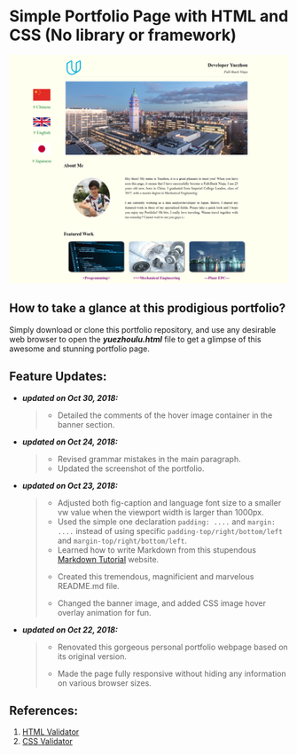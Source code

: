 # Simple Portfolio Page with HTML and CSS (No library or framework)


![Screenshot](/screenshot.png)


## How to take a glance at this prodigious portfolio?
  Simply download or clone this portfolio repository, and use any desirable web browser to open the **_yuezhoulu.html_** file to get a glimpse of this awesome and stunning portfolio page.


## Feature Updates:
* _**updated on Oct 30, 2018:**_
    >* Detailed the comments of the hover image container in the banner section.

* _**updated on Oct 24, 2018:**_
    >* Revised grammar mistakes in the main paragraph.
    >* Updated the screenshot of the portfolio.

* _**updated on Oct 23, 2018:**_
    >* Adjusted both fig-caption and language font size to a smaller vw value when the viewport width is larger than 1000px.
    >* Used the simple one declaration `padding: ....` and `margin: ....` instead of using specific `padding-top/right/bottom/left` and `margin-top/right/bottom/left`.
    >* Learned how to write Markdown from this stupendous [Markdown Tutorial][Markdown Tutorial] website.
    >+ Created this tremendous, magnificient and marvelous README.md file.
    >- Changed the banner image, and added CSS image hover overlay animation for fun.

[Markdown Tutorial]: https://www.markdowntutorial.com/

* **_updated on Oct 22, 2018:_**
    >+ Renovated this gorgeous personal portfolio webpage based on its original version.
    >- Made the page fully responsive without hiding any information on various browser sizes.


## References:
1. [HTML Validator](https://validator.w3.org/#validate_by_input)
2. [CSS Validator](https://jigsaw.w3.org/css-validator/#validate_by_input)